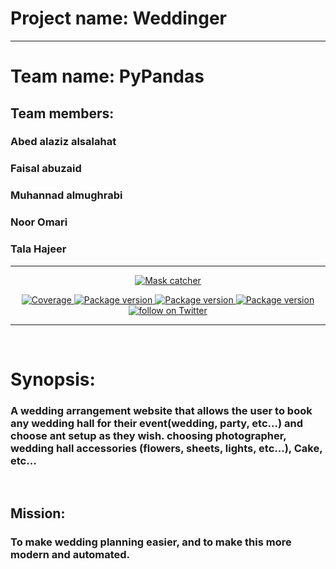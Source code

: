# Project name: Weddinger
___
# Team name: PyPandas

## Team members:
### Abed alaziz alsalahat
### Faisal abuzaid
### Muhannad almughrabi
### Noor Omari
### Tala Hajeer
____


<p align="center">
  <a href="https://github.com/organs-2021/Weddinger"><img src="https://cdn.picpng.com/wedding/pic-wedding-41304.png" alt="Mask catcher"></a>
</p>

<p align="center">

<a href="https://github.com/organs-2021/no-mask-catcher" target="_blank">
    <img src="https://img.shields.io/codecov/c/github/tiangolo/fastapi?color=%2334D058" alt="Coverage">
</a>

<a href="https://pypi.org/project/tensorflow/" target="_blank">
    <img src="https://img.shields.io/pypi/v/fastapi?color=%2334D058&label=pypi%20package" alt="Package version">
</a>

<a href="https://pypi.org/project/tensorflow/" target="_blank">
    <img src="https://img.shields.io/pypi/v/fastapi?color=%2334D058&label=pypi%20tensorflow" alt="Package version">
</a>

<a href="https://pypi.org/project/cmake/" target="_blank">
    <img src="https://img.shields.io/pypi/v/fastapi?color=%2922D228&label=pypi%20CMake" alt="Package version">
</a>

<a href="https://twitter.com/intent/follow?screen_name=chrisatmachine">
      <img src="https://img.shields.io/twitter/follow/chrisatmachine?style=social&logo=twitter" alt="follow on Twitter">
</a>

</p>


___

<br>

# Synopsis: 

<h3>A wedding arrangement website that allows the user to book any wedding hall for their event(wedding, party, etc...) and choose ant setup as they wish. choosing photographer, wedding hall accessories (flowers, sheets, lights, etc...), Cake, etc...</h3>
<br>

## Mission:

<h3>To make wedding planning easier, and to make 
this more modern and automated.</h3>

<br>

